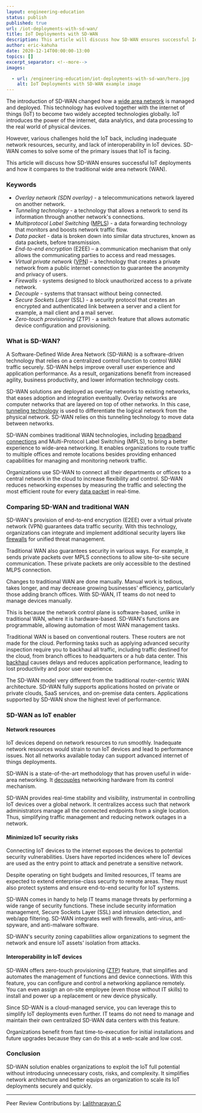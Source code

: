 ```yaml
---
layout: engineering-education
status: publish
published: true
url: /iot-deployments-with-sd-wan/
title: IoT Deployments with SD-WAN
description: This article will discuss how SD-WAN ensures successful IoT deployments and how it compares to the traditional wide area network (WAN).
author: eric-kahuha
date: 2020-12-14T00:00:00-13:00
topics: []
excerpt_separator: <!--more-->
images:

  - url: /engineering-education/iot-deployments-with-sd-wan/hero.jpg
    alt: IoT Deployments with SD-WAN example image
---
```

The introduction of SD-WAN changed how a [wide area network](/network-types-topologies/) is managed and deployed. This technology has evolved together with the internet of things (IoT) to become two widely accepted technologies globally. IoT introduces the power of the internet, data analytics, and data processing to the real world of physical devices.
<!--more-->
However, various challenges hold the IoT back, including inadequate network resources, security, and lack of interoperability in IoT devices. SD-WAN comes to solve some of the primary issues that IoT is facing.

This article will discuss how SD-WAN ensures successful IoT deployments and how it compares to the traditional wide area network (WAN).

### Keywords
- *Overlay network (SDN overlay)* - a telecommunications network layered on another network.
- *Tunneling technology* - a technology that allows a network to send its information through another network's connections.
- *Multiprotocol Label Switching* ([MPLS](https://www.forcepoint.com/cyber-edu/mpls-multiprotocol-label-switching#)) - a data forwarding technology that monitors and boosts network traffic flow.
- *Data packet* - data is broken down into similar data structures, known as data packets, before transmission.
- *End-to-end encryption* (E2EE) – a communication mechanism that only allows the communicating parties to access and read messages.
- *Virtual private network* ([VPN]((https://en.wikipedia.org/wiki/Virtual_private_network))) – a technology that creates a private network from a public internet connection to guarantee the anonymity and privacy of users.
- *Firewalls* - systems designed to block unauthorized access to a private network.
- *Decouple* - systems that transact without being connected.
- *Secure Sockets Layer* (SSL) - a security protocol that creates an encrypted and authenticated link between a server and a client for example, a mail client and a mail server.
- *Zero-touch provisioning* (ZTP) - a switch feature that allows automatic device configuration and provisioning.

### What is SD-WAN?
A Software-Defined Wide Area Network (SD-WAN) is a software-driven technology that relies on a centralized control function to control WAN traffic securely. SD-WAN helps improve overall user experience and application performance. As a result, organizations benefit from increased agility, business productivity, and lower information technology costs.

SD-WAN solutions are deployed as overlay networks to existing networks, that eases adoption and integration eventually. Overlay networks are computer networks that are layered on top of other networks. In this case, [tunneling technology](https://www.webopedia.com/TERM/T/tunneling.html) is used to differentiate the logical network from the physical network. SD-WAN relies on this tunneling technology to move data between networks.

SD-WAN combines traditional WAN technologies, including [broadband connections](https://www.nfon.com/en/service/knowledge-base/knowledge-base-detail/broadband-internet-connection) and Multi-Protocol Label Switching (MPLS), to bring a better experience to wide-area networking. It enables organizations to route traffic to multiple offices and remote locations besides providing enhanced capabilities for managing and monitoring network traffic. 

Organizations use SD-WAN to connect all their departments or offices to a central network in the cloud to increase flexibility and control. SD-WAN reduces networking expenses by measuring the traffic and selecting the most efficient route for every [data packet](https://www.techopedia.com/definition/6751/data-packet#) in real-time.

### Comparing SD-WAN and traditional WAN
SD-WAN's provision of end-to-end encryption (E2EE) over a virtual private network (VPN) guarantees data traffic security. With this technology, organizations can integrate and implement additional security layers like [firewalls](https://kb.iu.edu/d/aoru#) for unified threat management.

Traditional WAN also guarantees security in various ways. For example, it sends private packets over MPLS connections to allow site-to-site secure communication. These private packets are only accessible to the destined MLPS connection.

Changes to traditional WAN are done manually. Manual work is tedious, takes longer, and may decrease growing businesses' efficiency, particularly those adding branch offices. With SD-WAN, IT teams do not need to manage devices manually. 

This is because the network control plane is software-based, unlike in traditional WAN, where it is hardware-based. SD-WAN's functions are programmable, allowing automation of most WAN management tasks.

Traditional WAN is based on conventional routers. These routers are not made for the cloud. Performing tasks such as applying advanced security inspection require you to backhaul all traffic, including traffic destined for the cloud, from branch offices to headquarters or a hub data center. This [backhaul](https://manuals.gfi.com/en/exinda/help/content/exos/common-use-cases/backhaul-traffic.htm#) causes delays and reduces application performance, leading to lost productivity and poor user experience.

The SD-WAN model very different from the traditional router-centric WAN architecture. SD-WAN fully supports applications hosted on private or private clouds, SaaS services, and on-premise data centers. Applications supported by SD-WAN show the highest level of performance.

### SD-WAN as IoT enabler
#### Network resources
IoT devices depend on network resources to run smoothly. Inadequate network resources would strain to run IoT devices and lead to performance issues. Not all networks available today can support advanced internet of things deployments.

SD-WAN is a state-of-the-art methodology that has proven useful in wide-area networking. It [decouples](https://www.webopedia.com/TERM/D/decoupled.html#) networking hardware from its control mechanism.

SD-WAN provides real-time stability and visibility, instrumental in controlling IoT devices over a global network. It centralizes access such that network administrators manage all the connected endpoints from a single location. Thus, simplifying traffic management and reducing network outages in a network.

#### Minimized IoT security risks
Connecting IoT devices to the internet exposes the devices to potential security vulnerabilities. Users have reported incidences where IoT devices are used as the entry point to attack and penetrate a sensitive network.

Despite operating on tight budgets and limited resources, IT teams are expected to extend enterprise-class security to remote areas. They must also protect systems and ensure end-to-end security for IoT systems.

SD-WAN comes in handy to help IT teams manage threats by performing a wide range of security functions. These include security information management, Secure Sockets Layer (SSL) and intrusion detection, and web/app filtering. SD-WAN integrates well with firewalls, anti-virus, anti-spyware, and anti-malware software.

SD-WAN's security zoning capabilities allow organizations to segment the network and ensure IoT assets' isolation from attacks.

#### Interoperability in IoT devices
SD-WAN offers zero-touch provisioning ([ZTP](https://www.juniper.net/documentation/en_US/junos/topics/topic-map/zero-touch-provision.html#)) feature, that simplifies and automates the management of functions and device connections. With this feature, you can configure and control a networking appliance remotely. You can even assign an on-site employee (even those without IT skills) to install and power up a replacement or new device physically.

Since SD-WAN is a cloud-managed service, you can leverage this to simplify IoT deployments even further. IT teams do not need to manage and maintain their own centralized SD-WAN data centers with this feature.

Organizations benefit from fast time-to-execution for initial installations and future upgrades because they can do this at a web-scale and low cost.

### Conclusion
SD-WAN solution enables organizations to exploit the IoT full potential without introducing unnecessary costs, risks, and complexity. It simplifies network architecture and better equips an organization to scale its IoT deployments securely and quickly.

---
Peer Review Contributions by: [Lalithnarayan C](/authors/lalithnarayan-c/)

